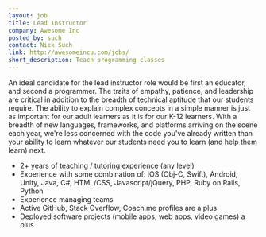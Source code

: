 ```yaml
---
layout: job
title: Lead Instructor
company: Awesome Inc
posted_by: such
contact: Nick Such
link: http://awesomeincu.com/jobs/
short_description: Teach programming classes
---
```


An ideal candidate for the lead instructor role would be first an educator, and second a programmer. The traits of empathy, patience, and leadership are critical in addition to the breadth of technical aptitude that our students require. The ability to explain complex concepts in a simple manner is just as important for our adult learners as it is for our K-12 learners. With a breadth of new languages, frameworks, and platforms arriving on the scene each year, we're less concerned with the code you've already written than your ability to learn whatever our students need you to learn (and help them learn) next.

- 2+ years of teaching / tutoring experience (any level)
- Experience with some combination of: iOS (Obj-C, Swift), Android, Unity, Java, C#, HTML/CSS, Javascript/jQuery, PHP, Ruby on Rails, Python
- Experience managing teams
- Active GitHub, Stack Overflow, Coach.me profiles are a plus
- Deployed software projects (mobile apps, web apps, video games) a plus